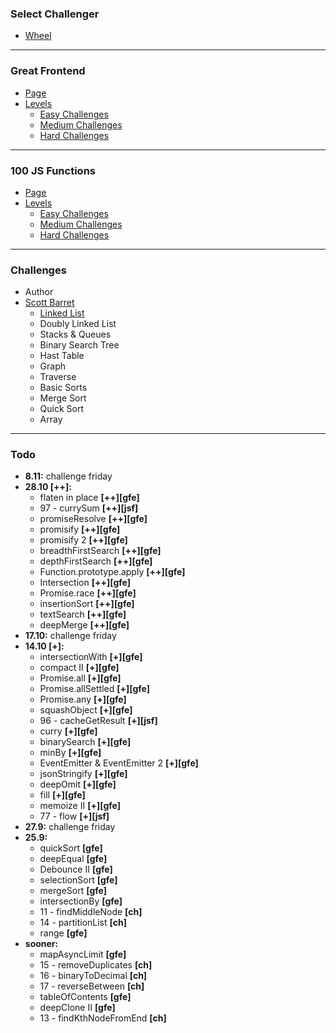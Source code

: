 ### Select Challenger

-   [Wheel](https://wheelofnames.com/k58-k4v)

---

### Great Frontend

-   [Page](https://www.greatfrontend.com/prepare)
-   [Levels](https://wheelofnames.com/j6k-rbs)
    -   [Easy Challenges](https://wheelofnames.com/5vr-crv)
    -   [Medium Challenges](https://wheelofnames.com/nwh-f7a)
    -   [Hard Challenges](https://wheelofnames.com/gfw-3jv)

---

### 100 JS Functions

-   [Page](https://www.100jsfunctions.com/exercises)
-   [Levels](https://wheelofnames.com/j6k-rbs)
    -   [Easy Challenges](https://wheelofnames.com/3ba-d6s)
    -   [Medium Challenges](https://wheelofnames.com/38u-urz)
    -   [Hard Challenges](https://wheelofnames.com/wpm-kk7)

---

### Challenges

-   Author
-   [Scott Barret](https://wheelofnames.com/gqm-58f)
    -   [Linked List](https://wheelofnames.com/hu9-drd)
    -   Doubly Linked List
    -   Stacks & Queues
    -   Binary Search Tree
    -   Hast Table
    -   Graph
    -   Traverse
    -   Basic Sorts
    -   Merge Sort
    -   Quick Sort
    -   Array

---

### Todo

-   **8.11:** challenge friday
-   **28.10 [++]:**
    -   flaten in place **[++][gfe]**
    -   97 - currySum **[++][jsf]**
    -   promiseResolve **[++][gfe]**
    -   promisify **[++][gfe]**
    -   promisify 2 **[++][gfe]**
    -   breadthFirstSearch **[++][gfe]**
    -   depthFirstSearch **[++][gfe]**
    -   Function.prototype.apply **[++][gfe]**
    -   Intersection **[++][gfe]**
    -   Promise.race **[++][gfe]**
    -   insertionSort **[++][gfe]**
    -   textSearch **[++][gfe]**
    -   deepMerge **[++][gfe]**
-   **17.10:** challenge friday
-   **14.10 [+]:**
    -   intersectionWith **[+][gfe]**
    -   compact II **[+][gfe]**
    -   Promise.all **[+][gfe]**
    -   Promise.allSettled **[+][gfe]**
    -   Promise.any **[+][gfe]**
    -   squashObject **[+][gfe]**
    -   96 - cacheGetResult **[+][jsf]**
    -   curry **[+][gfe]**
    -   binarySearch **[+][gfe]**
    -   minBy **[+][gfe]**
    -   EventEmitter & EventEmitter 2 **[+][gfe]**
    -   jsonStringify **[+][gfe]**
    -   deepOmit **[+][gfe]**
    -   fill **[+][gfe]**
    -   memoize II **[+][gfe]**
    -   77 - flow **[+][jsf]**
-   **27.9:** challenge friday
-   **25.9:**
    -   quickSort **[gfe]**
    -   deepEqual **[gfe]**
    -   Debounce II **[gfe]**
    -   selectionSort **[gfe]**
    -   mergeSort **[gfe]**
    -   intersectionBy **[gfe]**
    -   11 - findMiddleNode **[ch]**
    -   14 - partitionList **[ch]**
    -   range **[gfe]**
-   **sooner:**
    -   mapAsyncLimit **[gfe]**
    -   15 - removeDuplicates **[ch]**
    -   16 - binaryToDecimal **[ch]**
    -   17 - reverseBetween **[ch]**
    -   tableOfContents **[gfe]**
    -   deepClone II **[gfe]**
    -   13 - findKthNodeFromEnd **[ch]**
